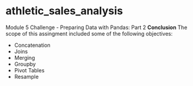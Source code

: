 # athletic_sales_analysis
Module 5 Challenge - Preparing Data with Pandas: Part 2
**Conclusion**  The scope of this assingment included some of the following objectives:
- Concatenation
- Joins
- Merging
- Groupby
- Pivot Tables
- Resample